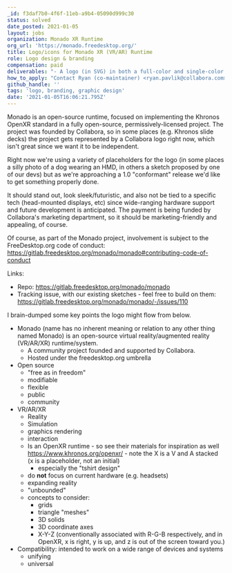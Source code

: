 ```yaml
---
_id: f3daf7b0-4f6f-11eb-a9b4-05090d999c30
status: solved
date_posted: 2021-01-05
layout: jobs
organization: Monado XR Runtime
org_url: 'https://monado.freedesktop.org/'
title: Logo/icons for Monado XR (VR/AR) Runtime
role: Logo design & branding
compensation: paid
deliverables: "- A logo (in SVG) in both a full-color and single-color (mono/black-and-white) version. Should be suitable for use:\r\n  - web branding\r\n  - marketing slides, brochures, etc.\r\n  - as part of Android app icon, notification icon\r\n  - on a \"hexie\" (hexagonal sticker)\r\n- Preferably with color suggestions, and ideally open-source font suggestions (in some places we'll presumably have the logo next to the word Monado)\r\n- We'd be really excited if there was a clear way to create a 3D model equivalent of it. That would be useful in 3D UI stuff.\r\n\r\nThe results will be licensed as a part of the Monado project."
how_to_apply: "Contact Ryan (co-maintainer) <ryan.pavlik@collabora.com>"
github_handle: ''
tags: 'logo, branding, graphic design'
date: '2021-01-05T16:06:21.795Z'
---
```

Monado is an open-source runtime, focused on implementing the Khronos OpenXR standard in a fully open-source, permissively-licensed project. The project was founded by Collabora, so in some places (e.g. Khronos slide decks) the project gets represented by a Collabora logo right now, which isn't great since we want it to be independent.

Right now we're using a variety of placeholders for the logo (in some places a silly photo of a dog wearing an HMD, in others a sketch proposed by one of our devs) but as we're approaching a 1.0 "conformant" release we'd like to get something properly done.

It should stand out, look sleek/futuristic, and also not be tied to a specific tech (head-mounted displays, etc) since wide-ranging hardware support and future development is anticipated. The payment is being funded by Collabora's marketing department, so it should be marketing-friendly and appealing, of course.

Of course, as part of the Monado project, involvement is subject to the FreeDesktop.org code of conduct: <https://gitlab.freedesktop.org/monado/monado#contributing-code-of-conduct>

Links:
  - Repo: <https://gitlab.freedesktop.org/monado/monado>
  - Tracking issue, with our existing sketches - feel free to build on them: <https://gitlab.freedesktop.org/monado/monado/-/issues/110>

I brain-dumped some key points the logo might flow from below.


- Monado (name has no inherent meaning or relation to any other thing named Monado) is an open-source virtual reality/augmented reality (VR/AR/XR) runtime/system.
  - A community project founded and supported by Collabora.
  - Hosted under the freedesktop.org umbrella
- Open source
  - "free as in freedom"
  - modifiable
  - flexible
  - public
  - community
- VR/AR/XR
  - Reality
  - Simulation
  - graphics rendering
  - interaction
  - Is an OpenXR runtime - so see their materials for inspiration as well https://www.khronos.org/openxr/  - note the X is a V and A stacked (x is a placeholder, not an initial)
    - especially the "tshirt design"
  - do **not** focus on current hardware (e.g. headsets)
  - expanding reality
  - "unbounded"
  - concepts to consider:
    - grids
    - triangle "meshes"
    - 3D solids
    - 3D coordinate axes
    - X-Y-Z (conventionally associated with R-G-B respectively, and in OpenXR, x is right, y is up, and z is out of the screen toward you.)
- Compatibility: intended to work on a wide range of devices and systems
  - unifying
  - universal
